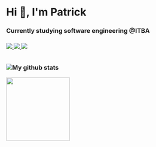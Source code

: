 <h1>Hi 👋, I'm Patrick</h1>
<h3>Currently studying software engineering @ITBA<h3>
<div >
    <a href="https://www.linkedin.com/in/patrickmdey/">
        <img src="https://img.shields.io/badge/-patrickmdey-blue?style=flat-square&logo=Linkedin&logoColor=white&link=https://www.linkedin.com/in/patrickmdey/"/>
    </a>
    <a href="https://github.com/patrickmdey">
        <img src="https://img.shields.io/badge/-patrickmdey-black?style=flat-square&logo=Github&logoColor=white"/>
    </a>
    <a href="mailto: patrickmdey@hotmail.com">
        <img src="https://img.shields.io/badge/-patrickmdey@hotmail.com-blue?style=flat-square&logo=Microsoft&logoColor=white"/>
    </a>
</div>
<br>
<p>
    <img src="https://github-readme-stats.vercel.app/api?username=patrickmdey" alt="My github stats"/>
</p>
<!-- <img align="center" height="170" src="https://github-readme-stats-sigma-five.vercel.app/api/top-langs/?username=patrickmdey&layout=compact&hide_progress=true&langs_count=16"/> -->
<img align="center" height="170" src="https://github-readme-stats.vercel.app/api/top-langs/?username=patrickmdey&hide_progress=true&langs_count=8&hide=assembly"/>
